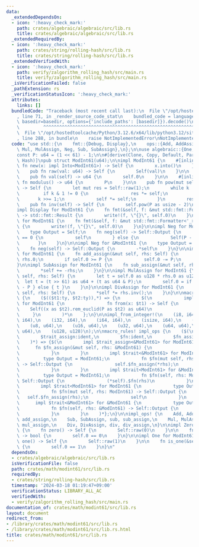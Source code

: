 ```yaml
---
data:
  _extendedDependsOn:
  - icon: ':heavy_check_mark:'
    path: crates/algebraic/algebraic/src/lib.rs
    title: crates/algebraic/algebraic/src/lib.rs
  _extendedRequiredBy:
  - icon: ':heavy_check_mark:'
    path: crates/string/rolling-hash/src/lib.rs
    title: crates/string/rolling-hash/src/lib.rs
  _extendedVerifiedWith:
  - icon: ':heavy_check_mark:'
    path: verify/zalgorithm_rolling_hash/src/main.rs
    title: verify/zalgorithm_rolling_hash/src/main.rs
  _isVerificationFailed: false
  _pathExtension: rs
  _verificationStatusIcon: ':heavy_check_mark:'
  attributes:
    links: []
  bundledCode: "Traceback (most recent call last):\n  File \"/opt/hostedtoolcache/Python/3.12.6/x64/lib/python3.12/site-packages/onlinejudge_verify/documentation/build.py\"\
    , line 71, in _render_source_code_stat\n    bundled_code = language.bundle(stat.path,\
    \ basedir=basedir, options={'include_paths': [basedir]}).decode()\n          \
    \         ^^^^^^^^^^^^^^^^^^^^^^^^^^^^^^^^^^^^^^^^^^^^^^^^^^^^^^^^^^^^^^^^^^^^^^^^^^^^^^^^^\n\
    \  File \"/opt/hostedtoolcache/Python/3.12.6/x64/lib/python3.12/site-packages/onlinejudge_verify/languages/rust.py\"\
    , line 288, in bundle\n    raise NotImplementedError\nNotImplementedError\n"
  code: "use std::{\n    fmt::{Debug, Display},\n    ops::{Add, AddAssign, Div, DivAssign,\
    \ Mul, MulAssign, Neg, Sub, SubAssign},\n};\n\nuse algebraic::{One, Zero};\n\n\
    const P: u64 = (1 << 61) - 1;\n\n#[derive(Clone, Copy, Default, PartialEq, Eq,\
    \ Hash)]\npub struct ModInt61(u64);\n\nimpl ModInt61 {\n    #[inline]\n    pub\
    \ fn new(x: impl Into<ModInt61>) -> Self {\n        x.into()\n    }\n\n    #[inline]\n\
    \    pub fn raw(val: u64) -> Self {\n        Self(val)\n    }\n\n    #[inline]\n\
    \    pub fn val(self) -> u64 {\n        self.0\n    }\n\n    #[inline]\n    pub\
    \ fn modulus() -> u64 {\n        P\n    }\n\n    pub fn pow(mut self, mut k: usize)\
    \ -> Self {\n        let mut res = Self::raw(1);\n        while k != 0 {\n   \
    \         if k & 1 != 0 {\n                res *= self;\n            }\n     \
    \       k >>= 1;\n            self *= self;\n        }\n        res\n    }\n\n\
    \    pub fn inv(self) -> Self {\n        self.pow(P as usize - 2)\n    }\n}\n\n\
    impl Display for ModInt61 {\n    fn fmt(&self, f: &mut std::fmt::Formatter<'_>)\
    \ -> std::fmt::Result {\n        write!(f, \"{}\", self.0)\n    }\n}\n\nimpl Debug\
    \ for ModInt61 {\n    fn fmt(&self, f: &mut std::fmt::Formatter<'_>) -> std::fmt::Result\
    \ {\n        write!(f, \"{}\", self.0)\n    }\n}\n\nimpl Neg for ModInt61 {\n\
    \    type Output = Self;\n    fn neg(self) -> Self::Output {\n        if self.0\
    \ == 0 {\n            self\n        } else {\n            Self(P - self.0)\n \
    \       }\n    }\n}\n\nimpl Neg for &ModInt61 {\n    type Output = ModInt61;\n\
    \    fn neg(self) -> Self::Output {\n        -*self\n    }\n}\n\nimpl AddAssign\
    \ for ModInt61 {\n    fn add_assign(&mut self, rhs: Self) {\n        self.0 +=\
    \ rhs.0;\n        if self.0 >= P {\n            self.0 -= P;\n        }\n    }\n\
    }\n\nimpl SubAssign for ModInt61 {\n    fn sub_assign(&mut self, rhs: Self) {\n\
    \        *self += -rhs;\n    }\n}\n\nimpl MulAssign for ModInt61 {\n    fn mul_assign(&mut\
    \ self, rhs: Self) {\n        let t = self.0 as u128 * rhs.0 as u128;\n      \
    \  let t = (t >> 61) as u64 + (t as u64 & P);\n        self.0 = if t >= P { t\
    \ - P } else { t }\n    }\n}\n\nimpl DivAssign for ModInt61 {\n    fn div_assign(&mut\
    \ self, rhs: Self) {\n        *self *= rhs.inv();\n    }\n}\n\nmacro_rules! impl_from_integer\
    \ {\n    ($(($t1:ty, $t2:ty)),*) => {\n        $(\n            impl From<$t1>\
    \ for ModInt61 {\n                fn from(x: $t1) -> Self {\n                \
    \    Self((x as $t2).rem_euclid(P as $t2) as u64)\n                }\n       \
    \     }\n        )*\n    };\n}\n\nimpl_from_integer!(\n    (i8, i64),\n    (i16,\
    \ i64),\n    (i32, i64),\n    (i64, i64),\n    (isize, i64),\n    (i128, i128),\n\
    \    (u8, u64),\n    (u16, u64),\n    (u32, u64),\n    (u64, u64),\n    (usize,\
    \ u64),\n    (u128, u128)\n);\n\nmacro_rules! impl_ops {\n    ($(\n        $trait:ident,\n\
    \        $trait_assign:ident,\n        $fn:ident,\n        $fn_assign:ident,\n\
    \    )*) => {$(\n        impl $trait_assign<&ModInt61> for ModInt61 {\n      \
    \      fn $fn_assign(&mut self, rhs: &ModInt61) {\n                self.$fn_assign(*rhs);\n\
    \            }\n        }\n        impl $trait<&ModInt61> for ModInt61 {\n   \
    \         type Output = ModInt61;\n            fn $fn(mut self, rhs: &ModInt61)\
    \ -> Self::Output {\n                self.$fn_assign(*rhs);\n                self\n\
    \            }\n        }\n        impl $trait<ModInt61> for &ModInt61 {\n   \
    \         type Output = ModInt61;\n            fn $fn(self, rhs: ModInt61) ->\
    \ Self::Output {\n                (*self).$fn(rhs)\n            }\n        }\n\
    \        impl $trait<ModInt61> for ModInt61 {\n            type Output = ModInt61;\n\
    \            fn $fn(mut self, rhs: ModInt61) -> Self::Output {\n             \
    \   self.$fn_assign(rhs);\n                self\n            }\n        }\n  \
    \      impl $trait<&ModInt61> for &ModInt61 {\n            type Output = ModInt61;\n\
    \            fn $fn(self, rhs: &ModInt61) -> Self::Output {\n                (*self).$fn(&*rhs)\n\
    \            }\n        }\n    )*};\n}\n\nimpl_ops! {\n    Add, AddAssign, add,\
    \ add_assign,\n    Sub, SubAssign, sub, sub_assign,\n    Mul, MulAssign, mul,\
    \ mul_assign,\n    Div, DivAssign, div, div_assign,\n}\n\nimpl Zero for ModInt61\
    \ {\n    fn zero() -> Self {\n        Self::raw(0)\n    }\n\n    fn is_zero(&self)\
    \ -> bool {\n        self.0 == 0\n    }\n}\n\nimpl One for ModInt61 {\n    fn\
    \ one() -> Self {\n        Self::raw(1)\n    }\n\n    fn is_one(&self) -> bool\
    \ {\n        self.0 == 1\n    }\n}\n"
  dependsOn:
  - crates/algebraic/algebraic/src/lib.rs
  isVerificationFile: false
  path: crates/math/modint61/src/lib.rs
  requiredBy:
  - crates/string/rolling-hash/src/lib.rs
  timestamp: '2024-03-18 01:19:47+09:00'
  verificationStatus: LIBRARY_ALL_AC
  verifiedWith:
  - verify/zalgorithm_rolling_hash/src/main.rs
documentation_of: crates/math/modint61/src/lib.rs
layout: document
redirect_from:
- /library/crates/math/modint61/src/lib.rs
- /library/crates/math/modint61/src/lib.rs.html
title: crates/math/modint61/src/lib.rs
---
```

